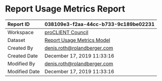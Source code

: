 



# Report Usage Metrics Report

|Report ID|038109e3-f2aa-44cc-b733-9c189be02231|
| :--- | :--- |
|Workspace|[proCLIENT Council](../Workspaces/proCLIENT-Council.md)|
|Dataset|[Report Usage Metrics Model](../Datasets/Report-Usage-Metrics-Model.md)|
|Created By|denis.roth@rolandberger.com|
|Created Date|December 17, 2019 11:33:16|
|Modified By|denis.roth@rolandberger.com|
|Modified Date|December 17, 2019 11:33:16|
